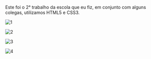 Este foi o 2° trabalho da escola que eu fiz, em conjunto com alguns colegas, utilizamos HTML5 e CSS3.

![1](https://github.com/otaldovitin/ep2/assets/127848624/5c568a28-4bd7-470f-a673-c030a193548c)

![2](https://github.com/otaldovitin/ep2/assets/127848624/6f73641f-b821-4485-ab93-4e77b8cae04c)

![3](https://github.com/otaldovitin/ep2/assets/127848624/8127b9cb-7288-43cb-974a-0f87211f29f3)

![4](https://github.com/otaldovitin/ep2/assets/127848624/5a0726c2-5152-49bc-833b-c56b0da9d439)
